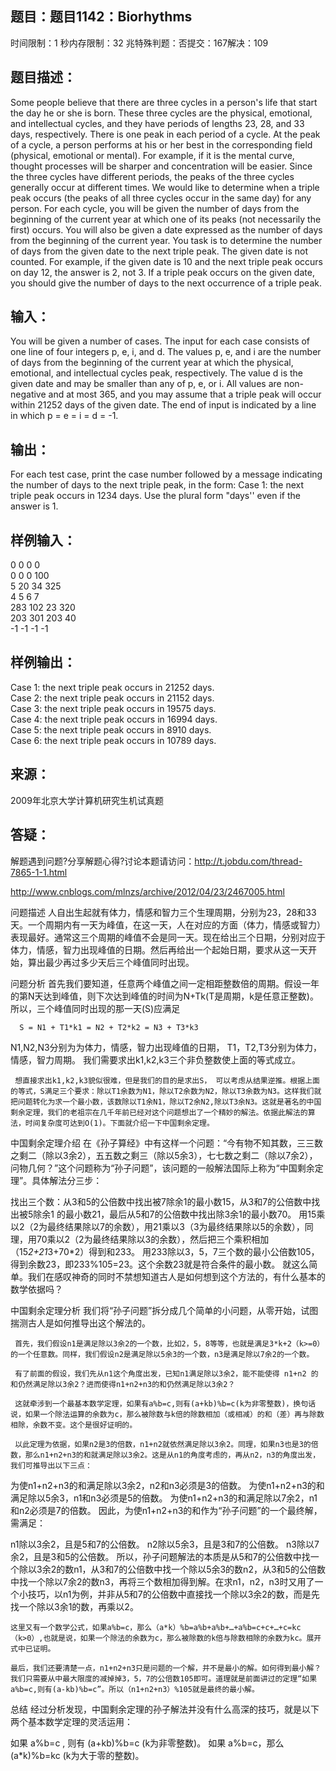 题目：题目1142：Biorhythms
-----------
时间限制：1 秒内存限制：32 兆特殊判题：否提交：167解决：109

题目描述：
-----------
Some people believe that there are three cycles in a person's life that start the day he or she is born. These three cycles are the physical, emotional, and intellectual cycles, and they have periods of lengths 23, 28, and 33 days, respectively. There is one peak in each period of a cycle. At the peak of a cycle, a person performs at his or her best in the corresponding field (physical, emotional or mental). For example, if it is the mental curve, thought processes will be sharper and concentration will be easier. 
Since the three cycles have different periods, the peaks of the three cycles generally occur at different times. We would like to determine when a triple peak occurs (the peaks of all three cycles occur in the same day) for any person. For each cycle, you will be given the number of days from the beginning of the current year at which one of its peaks (not necessarily the first) occurs. You will also be given a date expressed as the number of days from the beginning of the current year. You task is to determine the number of days from the given date to the next triple peak. The given date is not counted. For example, if the given date is 10 and the next triple peak occurs on day 12, the answer is 2, not 3. If a triple peak occurs on the given date, you should give the number of days to the next occurrence of a triple peak.

输入：
-----------
You will be given a number of cases. The input for each case consists of one line of four integers p, e, i, and d. The values p, e, and i are the number of days from the beginning of the current year at which the physical, emotional, and intellectual cycles peak, respectively. The value d is the given date and may be smaller than any of p, e, or i. All values are non-negative and at most 365, and you may assume that a triple peak will occur within 21252 days of the given date. The end of input is indicated by a line in which p = e = i = d = -1. 

输出：
-----------
For each test case, print the case number followed by a message indicating the number of days to the next triple peak, in the form:
    Case 1: the next triple peak occurs in 1234 days.
    Use the plural form "days'' even if the answer is 1. 

样例输入：
-----------
0 0 0 0  
0 0 0 100  
5 20 34 325  
4 5 6 7  
283 102 23 320  
203 301 203 40  
-1 -1 -1 -1

样例输出：
-----------
Case 1: the next triple peak occurs in 21252 days.  
Case 2: the next triple peak occurs in 21152 days.  
Case 3: the next triple peak occurs in 19575 days.  
Case 4: the next triple peak occurs in 16994 days.  
Case 5: the next triple peak occurs in 8910 days.  
Case 6: the next triple peak occurs in 10789 days.  

来源：
-----------
2009年北京大学计算机研究生机试真题

答疑：
-----------
解题遇到问题?分享解题心得?讨论本题请访问：http://t.jobdu.com/thread-7865-1-1.html

http://www.cnblogs.com/mlnzs/archive/2012/04/23/2467005.html

问题描述
     人自出生起就有体力，情感和智力三个生理周期，分别为23，28和33天。一个周期内有一天为峰值，在这一天，人在对应的方面（体力，情感或智力）表现最好。通常这三个周期的峰值不会是同一天。现在给出三个日期，分别对应于体力，情感，智力出现峰值的日期。然后再给出一个起始日期，要求从这一天开始，算出最少再过多少天后三个峰值同时出现。

问题分析
      首先我们要知道，任意两个峰值之间一定相距整数倍的周期。假设一年的第N天达到峰值，则下次达到峰值的时间为N+Tk(T是周期，k是任意正整数)。所以，三个峰值同时出现的那一天(S)应满足

      S = N1 + T1*k1 = N2 + T2*k2 = N3 + T3*k3

N1,N2,N3分别为为体力，情感，智力出现峰值的日期， T1，T2,T3分别为体力，情感，智力周期。 我们需要求出k1,k2,k3三个非负整数使上面的等式成立。

     想直接求出k1,k2,k3貌似很难，但是我们的目的是求出S， 可以考虑从结果逆推。根据上面的等式，S满足三个要求：除以T1余数为N1，除以T2余数为N2，除以T3余数为N3。这样我们就把问题转化为求一个最小数，该数除以T1余N1，除以T2余N2,除以T3余N3。这就是著名的中国剩余定理，我们的老祖宗在几千年前已经对这个问题想出了一个精妙的解法。依据此解法的算法，时间复杂度可达到O(1)。下面就介绍一下中国剩余定理。

中国剩余定理介绍
     在《孙子算经》中有这样一个问题：“今有物不知其数，三三数之剩二（除以3余2），五五数之剩三（除以5余3），七七数之剩二（除以7余2），问物几何？”这个问题称为“孙子问题”，该问题的一般解法国际上称为“中国剩余定理”。具体解法分三步：

找出三个数：从3和5的公倍数中找出被7除余1的最小数15，从3和7的公倍数中找出被5除余1 的最小数21，最后从5和7的公倍数中找出除3余1的最小数70。
用15乘以2（2为最终结果除以7的余数），用21乘以3（3为最终结果除以5的余数），同理，用70乘以2（2为最终结果除以3的余数），然后把三个乘积相加（15*2+21*3+70*2）得到和233。
用233除以3，5，7三个数的最小公倍数105，得到余数23，即233%105=23。这个余数23就是符合条件的最小数。
     就这么简单。我们在感叹神奇的同时不禁想知道古人是如何想到这个方法的，有什么基本的数学依据吗？

 
 
中国剩余定理分析
     我们将“孙子问题”拆分成几个简单的小问题，从零开始，试图揣测古人是如何推导出这个解法的。

     首先，我们假设n1是满足除以3余2的一个数，比如2，5，8等等，也就是满足3*k+2（k>=0）的一个任意数。同样，我们假设n2是满足除以5余3的一个数，n3是满足除以7余2的一个数。

     有了前面的假设，我们先从n1这个角度出发，已知n1满足除以3余2，能不能使得 n1+n2 的和仍然满足除以3余2？进而使得n1+n2+n3的和仍然满足除以3余2？

     这就牵涉到一个最基本数学定理，如果有a%b=c,则有(a+kb)%b=c(k为非零整数)，换句话说，如果一个除法运算的余数为c，那么被除数与k倍的除数相加（或相减）的和（差）再与除数相除，余数不变。这个是很好证明的。

     以此定理为依据，如果n2是3的倍数，n1+n2就依然满足除以3余2。同理，如果n3也是3的倍数，那么n1+n2+n3的和就满足除以3余2。这是从n1的角度考虑的，再从n2，n3的角度出发，我们可推导出以下三点：

为使n1+n2+n3的和满足除以3余2，n2和n3必须是3的倍数。
为使n1+n2+n3的和满足除以5余3，n1和n3必须是5的倍数。
为使n1+n2+n3的和满足除以7余2，n1和n2必须是7的倍数。
    因此，为使n1+n2+n3的和作为“孙子问题”的一个最终解，需满足：

n1除以3余2，且是5和7的公倍数。
n2除以5余3，且是3和7的公倍数。
n3除以7余2，且是3和5的公倍数。
    所以，孙子问题解法的本质是从5和7的公倍数中找一个除以3余2的数n1，从3和7的公倍数中找一个除以5余3的数n2，从3和5的公倍数中找一个除以7余2的数n3，再将三个数相加得到解。在求n1，n2，n3时又用了一个小技巧，以n1为例，并非从5和7的公倍数中直接找一个除以3余2的数，而是先找一个除以3余1的数，再乘以2。

    这里又有一个数学公式，如果a%b=c，那么（a*k）%b=a%b+a%b+…+a%b=c+c+…+c=kc（k>0）,也就是说，如果一个除法的余数为c，那么被除数的k倍与除数相除的余数为kc。展开式中已证明。

    最后，我们还要清楚一点，n1+n2+n3只是问题的一个解，并不是最小的解。如何得到最小解？我们只需要从中最大限度的减掉掉3，5，7的公倍数105即可。道理就是前面讲过的定理“如果a%b=c,则有(a-kb)%b=c”。所以（n1+n2+n3）%105就是最终的最小解。

 
总结
   经过分析发现，中国剩余定理的孙子解法并没有什么高深的技巧，就是以下两个基本数学定理的灵活运用：

如果 a%b=c , 则有 (a+kb)%b=c (k为非零整数)。
如果 a%b=c，那么 (a*k)%b=kc (k为大于零的整数)。
